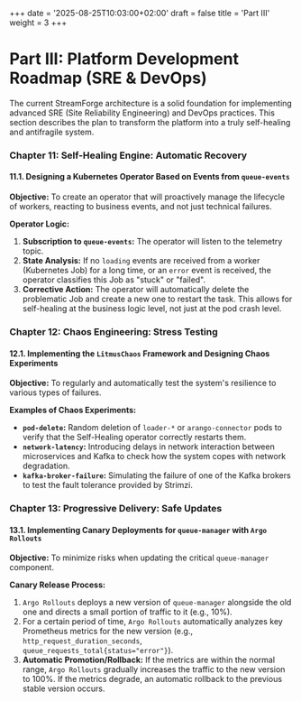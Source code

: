 +++
date = '2025-08-25T10:03:00+02:00'
draft = false
title = 'Part III'
weight = 3
+++

# Part III: Platform Development Roadmap (SRE & DevOps)

The current StreamForge architecture is a solid foundation for implementing advanced SRE (Site Reliability Engineering) and DevOps practices. This section describes the plan to transform the platform into a truly self-healing and antifragile system.

### **Chapter 11: Self-Healing Engine: Automatic Recovery**

#### **11.1. Designing a Kubernetes Operator Based on Events from `queue-events`**

**Objective:** To create an operator that will proactively manage the lifecycle of workers, reacting to business events, and not just technical failures.

**Operator Logic:**
1.  **Subscription to `queue-events`:** The operator will listen to the telemetry topic.
2.  **State Analysis:** If no `loading` events are received from a worker (Kubernetes Job) for a long time, or an `error` event is received, the operator classifies this Job as "stuck" or "failed".
3.  **Corrective Action:** The operator will automatically delete the problematic Job and create a new one to restart the task. This allows for self-healing at the business logic level, not just at the pod crash level.

### **Chapter 12: Chaos Engineering: Stress Testing**

#### **12.1. Implementing the `LitmusChaos` Framework and Designing Chaos Experiments**

**Objective:** To regularly and automatically test the system's resilience to various types of failures.

**Examples of Chaos Experiments:**
*   **`pod-delete`:** Random deletion of `loader-*` or `arango-connector` pods to verify that the Self-Healing operator correctly restarts them.
*   **`network-latency`:** Introducing delays in network interaction between microservices and Kafka to check how the system copes with network degradation.
*   **`kafka-broker-failure`:** Simulating the failure of one of the Kafka brokers to test the fault tolerance provided by Strimzi.

### **Chapter 13: Progressive Delivery: Safe Updates**

#### **13.1. Implementing Canary Deployments for `queue-manager` with `Argo Rollouts`**

**Objective:** To minimize risks when updating the critical `queue-manager` component.

**Canary Release Process:**
1.  `Argo Rollouts` deploys a new version of `queue-manager` alongside the old one and directs a small portion of traffic to it (e.g., 10%).
2.  For a certain period of time, `Argo Rollouts` automatically analyzes key Prometheus metrics for the new version (e.g., `http_request_duration_seconds`, `queue_requests_total{status="error"}`).
3.  **Automatic Promotion/Rollback:** If the metrics are within the normal range, `Argo Rollouts` gradually increases the traffic to the new version to 100%. If the metrics degrade, an automatic rollback to the previous stable version occurs.